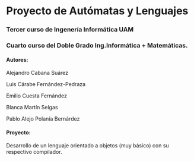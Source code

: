 # Proyecto de Autómatas y Lenguajes
### Tercer curso de Ingenería Informática UAM
### Cuarto curso del Doble Grado Ing.Informática + Matemáticas.

#### Autores:
Alejandro Cabana Suárez

Luis Cárabe Fernández-Pedraza

Emilio Cuesta Fernández

Blanca Martín Selgas

Pablo Alejo Polanía Bernárdez


#### Proyecto:
Desarrollo de un lenguaje orientado a objetos (muy básico) con su respectivo compilador.
